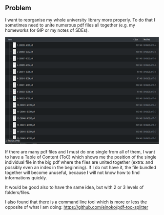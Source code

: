 ## Problem

I want to reorganise my whole university library more properly. To do that I sometimes need to unite numerous pdf files all together (e.g. my homeworks for GIP or my notes of SDEs). 

<img src="./images/notes-SDEs.png" alt="Example: this is the folder of the official SDEs notes of the course." height="350">

If there are many pdf files and I must do one single from all of them, I want to have a Table of Content (ToC) which shows me the position of the single individual file in the big pdf where the files are united together (extra: and possibly even an index in the beginning). If I do not have it, the file bundled together will become unuseful, because I will not know how to find informations quickly.

It would be good also to have the same idea, but with 2 or 3 levels of folders/files.

I also found that there is a command line tool which is more or less the opposite of what I am doing: https://github.com/einoko/pdf-toc-splitter


